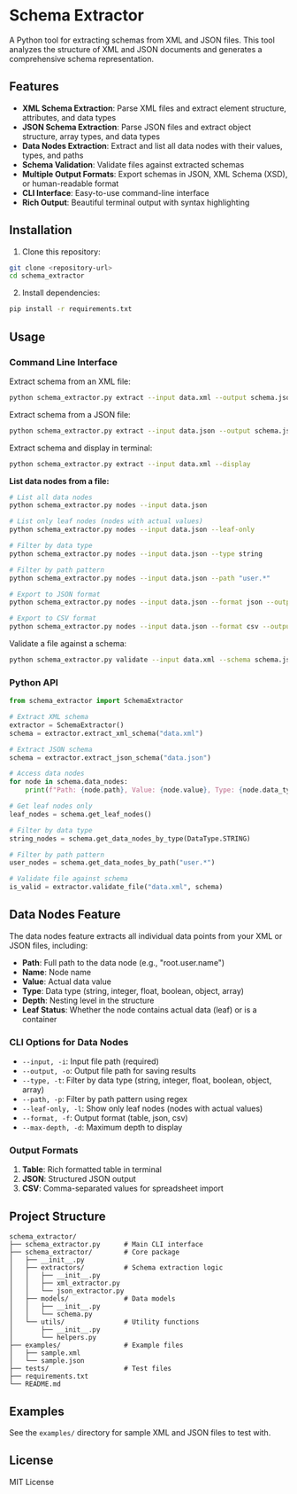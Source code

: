 # Schema Extractor

A Python tool for extracting schemas from XML and JSON files. This tool analyzes the structure of XML and JSON documents and generates a comprehensive schema representation.

## Features

- **XML Schema Extraction**: Parse XML files and extract element structure, attributes, and data types
- **JSON Schema Extraction**: Parse JSON files and extract object structure, array types, and data types
- **Data Nodes Extraction**: Extract and list all data nodes with their values, types, and paths
- **Schema Validation**: Validate files against extracted schemas
- **Multiple Output Formats**: Export schemas in JSON, XML Schema (XSD), or human-readable format
- **CLI Interface**: Easy-to-use command-line interface
- **Rich Output**: Beautiful terminal output with syntax highlighting

## Installation

1. Clone this repository:
```bash
git clone <repository-url>
cd schema_extractor
```

2. Install dependencies:
```bash
pip install -r requirements.txt
```

## Usage

### Command Line Interface

Extract schema from an XML file:
```bash
python schema_extractor.py extract --input data.xml --output schema.json
```

Extract schema from a JSON file:
```bash
python schema_extractor.py extract --input data.json --output schema.json
```

Extract schema and display in terminal:
```bash
python schema_extractor.py extract --input data.xml --display
```

**List data nodes from a file:**
```bash
# List all data nodes
python schema_extractor.py nodes --input data.json

# List only leaf nodes (nodes with actual values)
python schema_extractor.py nodes --input data.json --leaf-only

# Filter by data type
python schema_extractor.py nodes --input data.json --type string

# Filter by path pattern
python schema_extractor.py nodes --input data.json --path "user.*"

# Export to JSON format
python schema_extractor.py nodes --input data.json --format json --output nodes.json

# Export to CSV format
python schema_extractor.py nodes --input data.json --format csv --output nodes.csv
```

Validate a file against a schema:
```bash
python schema_extractor.py validate --input data.xml --schema schema.json
```

### Python API

```python
from schema_extractor import SchemaExtractor

# Extract XML schema
extractor = SchemaExtractor()
schema = extractor.extract_xml_schema("data.xml")

# Extract JSON schema
schema = extractor.extract_json_schema("data.json")

# Access data nodes
for node in schema.data_nodes:
    print(f"Path: {node.path}, Value: {node.value}, Type: {node.data_type}")

# Get leaf nodes only
leaf_nodes = schema.get_leaf_nodes()

# Filter by data type
string_nodes = schema.get_data_nodes_by_type(DataType.STRING)

# Filter by path pattern
user_nodes = schema.get_data_nodes_by_path("user.*")

# Validate file against schema
is_valid = extractor.validate_file("data.xml", schema)
```

## Data Nodes Feature

The data nodes feature extracts all individual data points from your XML or JSON files, including:

- **Path**: Full path to the data node (e.g., "root.user.name")
- **Name**: Node name
- **Value**: Actual data value
- **Type**: Data type (string, integer, float, boolean, object, array)
- **Depth**: Nesting level in the structure
- **Leaf Status**: Whether the node contains actual data (leaf) or is a container

### CLI Options for Data Nodes

- `--input, -i`: Input file path (required)
- `--output, -o`: Output file path for saving results
- `--type, -t`: Filter by data type (string, integer, float, boolean, object, array)
- `--path, -p`: Filter by path pattern using regex
- `--leaf-only, -l`: Show only leaf nodes (nodes with actual values)
- `--format, -f`: Output format (table, json, csv)
- `--max-depth, -d`: Maximum depth to display

### Output Formats

1. **Table**: Rich formatted table in terminal
2. **JSON**: Structured JSON output
3. **CSV**: Comma-separated values for spreadsheet import

## Project Structure

```
schema_extractor/
├── schema_extractor.py      # Main CLI interface
├── schema_extractor/        # Core package
│   ├── __init__.py
│   ├── extractors/          # Schema extraction logic
│   │   ├── __init__.py
│   │   ├── xml_extractor.py
│   │   └── json_extractor.py
│   ├── models/              # Data models
│   │   ├── __init__.py
│   │   └── schema.py
│   └── utils/               # Utility functions
│       ├── __init__.py
│       └── helpers.py
├── examples/                # Example files
│   ├── sample.xml
│   └── sample.json
├── tests/                   # Test files
├── requirements.txt
└── README.md
```

## Examples

See the `examples/` directory for sample XML and JSON files to test with.

## License

MIT License

